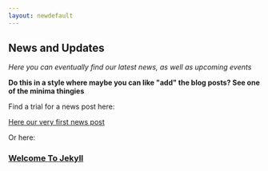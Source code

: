 ```yaml
---
layout: newdefault
---
```


## News and Updates

_Here you can eventually find our latest news, as well as upcoming events_

**Do this in a style where maybe you can like "add" the blog posts? See one of the minima thingies**

Find a trial for a news post here:

[Here our very first news post](/news/firstnews "Our first news")

Or here:
<h3>
  <a class="post-link" href="/news/2023-04-01-firstnews.md">
     Welcome To Jekyll
  </a>
</h3>
